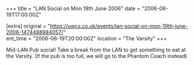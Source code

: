 +++
title = "LAN Social on Mon 19th June 2006"
date = "2006-06-19T17:00:00Z"

[extra]
original = "https://uwcs.co.uk/events/lan-social-on-mon-19th-june-2006-1474488984057/"    
ent_time = "2006-06-19T20:00:00Z"
location = "The Varsity"
+++

Mid-LAN Pub social\! Take a break from the LAN to get something to eat at the Varsity. (If the pub is too full, we will go to the Phantom Coach instead)

